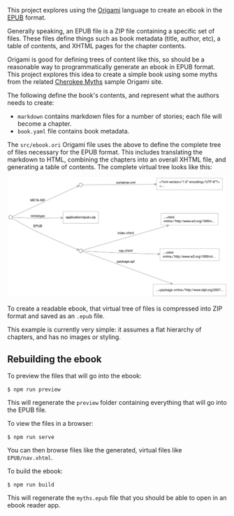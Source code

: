 This project explores using the [Origami](https://weborigami.org/language) language to create an ebook in the [EPUB](https://en.wikipedia.org/wiki/EPUB) format.

Generally speaking, an EPUB file is a ZIP file containing a specific set of files. These files define things such as book metadata (title, author, etc), a table of contents, and XHTML pages for the chapter contents.

Origami is good for defining trees of content like this, so should be a reasonable way to programmatically generate an ebook in EPUB format. This project explores this idea to create a simple book using some myths from the related [Cherokee Myths](https://github.com/WebOrigami/cherokee-myths) sample Origami site.

The following define the book's contents, and represent what the authors needs to create:

- `markdown` contains markdown files for a number of stories; each file will become a chapter.
- `book.yaml` file contains book metadata.

The `src/ebook.ori` Origami file uses the above to define the complete tree of files necessary for the EPUB format. This includes translating the markdown to HTML, combining the chapters into an overall XHTML file, and generating a table of contents. The complete virtual tree looks like this:

![Diagram of the files in the sample EPUB book](diagram.svg)

To create a readable ebook, that virtual tree of files is compressed into ZIP format and saved as an `.epub` file.

This example is currently very simple: it assumes a flat hierarchy of chapters, and has no images or styling.

## Rebuilding the ebook

To preview the files that will go into the ebook:

```console
$ npm run preview
```

This will regenerate the `preview` folder containing everything that will go into the EPUB file.

To view the files in a browser:

```console
$ npm run serve
```

You can then browse files like the generated, virtual files like `EPUB/nav.xhtml`.

To build the ebook:

```console
$ npm run build
```

This will regenerate the `myths.epub` file that you should be able to open in an ebook reader app.
